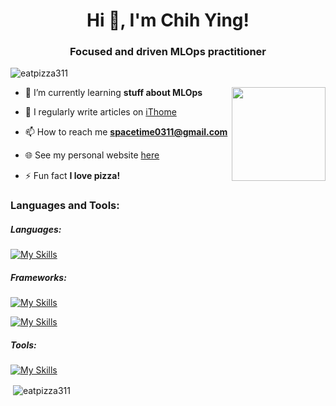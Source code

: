 <h1 align="center">Hi 👋, I'm Chih Ying!</h1>
<h3 align="center">Focused and driven MLOps practitioner</h3>

<p align="left"> <img src="https://komarev.com/ghpvc/?username=eatpizza311&label=Profile%20views&color=0e75b6&style=flat" alt="eatpizza311" /> </p>

<img align="right" src="https://media.giphy.com/media/o0vwzuFwCGAFO/giphy.gif" width="150" />

- 🌱 I’m currently learning **stuff about MLOps**

- 📝 I regularly write articles on [iThome](https://ithelp.ithome.com.tw/users/20141304/articles)

- 📫 How to reach me **spacetime0311@gmail.com**

- 🌐 See my personal website [here](https://eatpizza311.github.io/)

- ⚡ Fun fact **I love pizza!**


<h3 align="left">Languages and Tools:</h3>
<h5 align="left">Languages:</h5>

[![My Skills](https://skillicons.dev/icons?i=py,rust,scala,postgres)](https://skillicons.dev)
    
<h5 align="left">Frameworks:</h5>

[![My Skills](https://skillicons.dev/icons?i=pytorch,tensorflow,sklearn,flask)](https://skillicons.dev)

[![My Skills](https://simpleskill.icons.workers.dev/svg?i=polars,pandas,plotly&theme=light)](#)

<h5 align="left">Tools:</h5>

[![My Skills](https://skillicons.dev/icons?i=docker,kubernetes,aws,gcp)](https://skillicons.dev)


<p>&nbsp;<img align="center" src="https://github-readme-stats-git-master-eatpizza311.vercel.app/api?username=eatpizza311&show_icons=tru&theme=cobalt" alt="eatpizza311" /></p>
